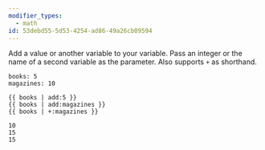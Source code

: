 ```yaml
---
modifier_types:
  - math
id: 53debd55-5d53-4254-ad86-49a26cb09594
---
```

Add a value or another variable to your variable. Pass an integer or the name of a second variable as the parameter. Also supports `+` as shorthand.

```.language-yaml
books: 5
magazines: 10
```

```
{{ books | add:5 }}
{{ books | add:magazines }}
{{ books | +:magazines }}
```

```.language-output
10
15
15
```
